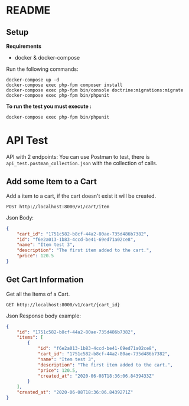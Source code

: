 # README #

## Setup

**Requirements**
- docker & docker-compose

Run the following commands:
```
docker-compose up -d
docker-compose exec php-fpm composer install
docker-compose exec php-fpm bin/console doctrine:migrations:migrate
docker-compose exec php-fpm bin/phpunit

```

**To run the test you must execute :**

```
docker-compose exec php-fpm bin/phpunit
```

# API Test
API with 2 endpoints:
You can use Postman to test, there is `api_test.postman_collection.json` with the collection of calls.

## Add some Item to a Cart
Add a item to a cart, if the cart doesn't exist it will be created.
```
POST http://localhost:8000/v1/cart/item

```
Json Body:
```json
{
	"cart_id": "1751c582-b8cf-44a2-80ae-735d486b7382",
	"id": "f6e2a013-1b83-4ccd-be41-69ed71a02ce8",
	"name": "Item test 3",
	"description": "The first item added to the cart.",
	"price": 120.5
}
```

## Get Cart Information
Get all the Items of a Cart.
```
GET http://localhost:8000/v1/cart/{cart_id}

```
Json Response body example:
```json
{
    "id": "1751c582-b8cf-44a2-80ae-735d486b7382",
    "items": [
        {
            "id": "f6e2a013-1b83-4ccd-be41-69ed71a02ce8",
            "cart_id": "1751c582-b8cf-44a2-80ae-735d486b7382",
            "name": "Item test 3",
            "description": "The first item added to the cart.",
            "price": 120.5,
            "created_at": "2020-06-08T18:36:06.8439433Z"
        }
    ],
    "created_at": "2020-06-08T18:36:06.8439271Z"
}
```


